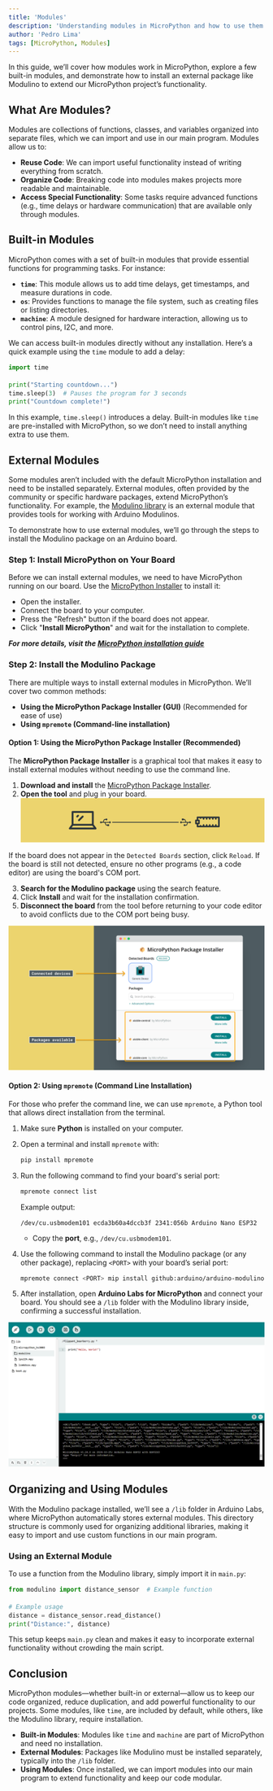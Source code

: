 ```yaml
---
title: 'Modules'
description: 'Understanding modules in MicroPython and how to use them.'
author: 'Pedro Lima'
tags: [MicroPython, Modules]
---
```

In this guide, we’ll cover how modules work in MicroPython, explore a few built-in modules, and demonstrate how to install an external package like Modulino to extend our MicroPython project’s functionality.

## What Are Modules?

Modules are collections of functions, classes, and variables organized into separate files, which we can import and use in our main program. Modules allow us to:

- **Reuse Code**: We can import useful functionality instead of writing everything from scratch.
- **Organize Code**: Breaking code into modules makes projects more readable and maintainable.
- **Access Special Functionality**: Some tasks require advanced functions (e.g., time delays or hardware communication) that are available only through modules.

## Built-in Modules

MicroPython comes with a set of built-in modules that provide essential functions for programming tasks. For instance:

- **`time`**: This module allows us to add time delays, get timestamps, and measure durations in code.
- **`os`**: Provides functions to manage the file system, such as creating files or listing directories.
- **`machine`**: A module designed for hardware interaction, allowing us to control pins, I2C, and more.

We can access built-in modules directly without any installation. Here’s a quick example using the `time` module to add a delay:

```python
import time

print("Starting countdown...")
time.sleep(3)  # Pauses the program for 3 seconds
print("Countdown complete!")
```

In this example, `time.sleep()` introduces a delay. Built-in modules like `time` are pre-installed with MicroPython, so we don’t need to install anything extra to use them.

## External Modules

Some modules aren’t included with the default MicroPython installation and need to be installed separately. External modules, often provided by the community or specific hardware packages, extend MicroPython’s functionality. For example, the [Modulino library](https://github.com/arduino/arduino-modulino-mpy) is an external module that provides tools for working with Arduino Modulinos.

To demonstrate how to use external modules, we’ll go through the steps to install the Modulino package on an Arduino board.

### Step 1: Install MicroPython on Your Board

Before we can install external modules, we need to have MicroPython running on our board. Use the [MicroPython Installer](https://labs.arduino.cc/en/labs/micropython-installer) to install it:

- Open the installer.
- Connect the board to your computer.
- Press the "Refresh" button if the board does not appear.
- Click "**Install MicroPython**" and wait for the installation to complete.

***For more details, visit the [MicroPython installation guide](/micropython/first-steps/install-guide)***

### Step 2: Install the Modulino Package

There are multiple ways to install external modules in MicroPython. We’ll cover two common methods:  
- **Using the MicroPython Package Installer (GUI)** (Recommended for ease of use)
- **Using `mpremote` (Command-line installation)**

#### Option 1: Using the MicroPython Package Installer (Recommended)
The **MicroPython Package Installer** is a graphical tool that makes it easy to install external modules without needing to use the command line.

1. **Download and install** the [MicroPython Package Installer](https://github.com/arduino/lab-micropython-package-installer/releases).
2. **Open the tool** and plug in your board.
![Board connected via USB](assets/usb-comp.png)
   
If the board does not appear in the `Detected Boards` section, click `Reload`.
If the board is still not detected, ensure no other programs (e.g., a code editor) are using the board's COM port.

3. **Search for the Modulino package** using the search feature.
4. Click **Install** and wait for the installation confirmation.
5. **Disconnect the board** from the tool before returning to your code editor to avoid conflicts due to the COM port being busy.

![Package Installer UI](assets/package-installer.png)  

#### **Option 2: Using `mpremote` (Command Line Installation)**
For those who prefer the command line, we can use `mpremote`, a Python tool that allows direct installation from the terminal.

1. Make sure **Python** is installed on your computer.  
2. Open a terminal and install `mpremote` with:

   ```bash
   pip install mpremote 
   ```  

3. Run the following command to find your board's serial port:  

   ```bash
   mpremote connect list
   ```  

   Example output:  

   ```
   /dev/cu.usbmodem101 ecda3b60a4dccb3f 2341:056b Arduino Nano ESP32
   ```

   - Copy the **port**, e.g., `/dev/cu.usbmodem101`.

4. Use the following command to install the Modulino package (or any other package), replacing `<PORT>` with your board’s serial port:

   ```bash
   mpremote connect <PORT> mip install github:arduino/arduino-modulino-mpy
   ```

5. After installation, open **Arduino Labs for MicroPython** and connect your board. You should see a `/lib` folder with the Modulino library inside, confirming a successful installation.

![MicroPython Lab Files](./assets/microPythonLabsFiles.png)

## Organizing and Using Modules

With the Modulino package installed, we’ll see a `/lib` folder in Arduino Labs, where MicroPython automatically stores external modules. This directory structure is commonly used for organizing additional libraries, making it easy to import and use custom functions in our main program.

### Using an External Module

To use a function from the Modulino library, simply import it in `main.py`:

```python
from modulino import distance_sensor  # Example function

# Example usage
distance = distance_sensor.read_distance()
print("Distance:", distance)
```

This setup keeps `main.py` clean and makes it easy to incorporate external functionality without crowding the main script.

## Conclusion

MicroPython modules—whether built-in or external—allow us to keep our code organized, reduce duplication, and add powerful functionality to our projects. Some modules, like `time`, are included by default, while others, like the Modulino library, require installation.

- **Built-in Modules**: Modules like `time` and `machine` are part of MicroPython and need no installation.
- **External Modules**: Packages like Modulino must be installed separately, typically into the `/lib` folder.
- **Using Modules**: Once installed, we can import modules into our main program to extend functionality and keep our code modular.